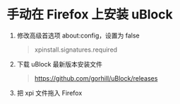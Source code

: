 # 手动在 Firefox 上安装 uBlock

1. 修改高级首选项 about:config，设置为 false
   > xpinstall.signatures.required
2. 下载 uBlock 最新版本安装文件
   > https://github.com/gorhill/uBlock/releases
3. 把 xpi 文件拖入 Firefox
